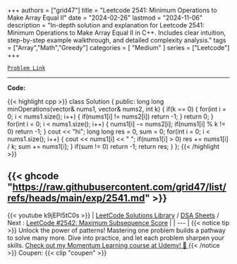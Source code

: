 
+++
authors = ["grid47"]
title = "Leetcode 2541: Minimum Operations to Make Array Equal II"
date = "2024-02-26"
lastmod = "2024-11-06"
description = "In-depth solution and explanation for Leetcode 2541: Minimum Operations to Make Array Equal II in C++. Includes clear intuition, step-by-step example walkthrough, and detailed complexity analysis."
tags = ["Array","Math","Greedy"]
categories = [
    "Medium"
]
series = ["Leetcode"]
+++



[`Problem Link`](https://leetcode.com/problems/minimum-operations-to-make-array-equal-ii/description/)

---
**Code:**

{{< highlight cpp >}}
class Solution {
public:
    long long minOperations(vector<int>& nums1, vector<int>& nums2, int k) {
        if(k == 0) {
        for(int i = 0; i < nums1.size(); i++) {
            if(nums1[i] != nums2[i]) return -1;
        }
            return 0;
        }
        for(int i = 0; i < nums1.size(); i++) {
            nums1[i] -= nums2[i];
            if(nums1[i] % k != 0) return -1;
        }
        cout << "hi";
        long long res = 0, sum = 0;
        for(int i = 0; i < nums1.size(); i++) {
            cout << nums1[i] << " ";
            if(nums1[i] > 0) res += nums1[i] / k;
            sum += nums1[i];
        }
        if(sum != 0) return -1;
        return res;
    }
};
{{< /highlight >}}

{{< ghcode "https://raw.githubusercontent.com/grid47/list/refs/heads/main/exp/2541.md" >}}
---
{{< youtube k9jEPl5tC0s >}}
| [LeetCode Solutions Library](https://grid47.xyz/leetcode/) / [DSA Sheets](https://grid47.xyz/sheets/) / Next : [LeetCode #2542: Maximum Subsequence Score](https://grid47.xyz/posts/leetcode-2542-maximum-subsequence-score-solution/) |
| --- |
{{< notice tip >}}
Unlock the power of patterns! Mastering one problem builds a pathway to solve many more. Dive into practice, and let each problem sharpen your skills. [Check out my Momentum Learning course at Udemy! 🚀 ](https://www.udemy.com/course/algorithms-and-data-structures-in-cpp/)
{{< /notice >}}
Coupen: {{< clip "coupen" >}}
